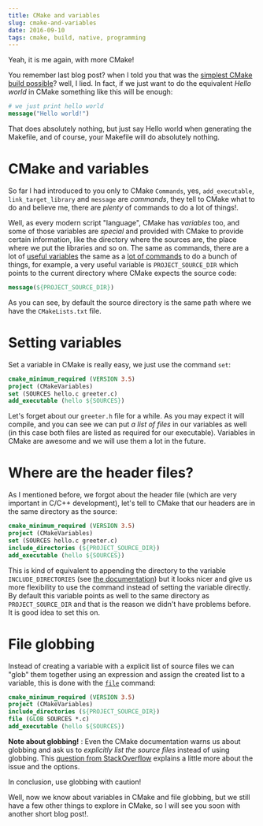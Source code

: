 ```yaml
---
title: CMake and variables
slug: cmake-and-variables
date: 2016-09-10
tags: cmake, build, native, programming
---
```


Yeah, it is me again, with more CMake!

You remember last blog post? when I told you that was the [simplest CMake build possible]()? well, I lied. In fact, if we just want to do the equivalent _Hello world_ in CMake something like this will be enough:

```cmake
# we just print hello world
message("Hello world!")
```

That does absolutely nothing, but just say Hello world when generating the Makefile, and of course, your Makefile will do absolutely nothing.

# CMake and variables

So far I had introduced to you only to CMake `Commands`, yes, `add_executable`, `link_target_library` and `message` are _commands_, they tell to CMake what to do and believe me, there are _plenty_ of commands to do a lot of things!.

Well, as every modern script "language", CMake has _variables_ too, and some of those variables are _special_ and provided with CMake to provide certain information, like the directory where the sources are, the place where we put the libraries and so on. The same as commands, there are a lot of [useful variables](https://cmake.org/Wiki/CMake_Useful_Variables) the same as a [lot of commands](https://cmake.org/cmake/help/v3.6/manual/cmake-commands.7.html) to do a bunch of things, for example, a very useful variable is `PROJECT_SOURCE_DIR` which points to the current directory where CMake expects the source code:

```cmake
message(${PROJECT_SOURCE_DIR})
```

As you can see, by default the source directory is the same path where we have the `CMakeLists.txt` file.

# Setting variables

Set a variable in CMake is really easy, we just use the command `set`:

```cmake
cmake_minimum_required (VERSION 3.5)
project (CMakeVariables)
set (SOURCES hello.c greeter.c)
add_executable (hello ${SOURCES})
```

Let's forget about our `greeter.h` file for a while. As you may expect it will compile, and you can see we can put _a list of files_ in our variables as well (in this case both files are listed as required for our executable). Variables in CMake are awesome and we will use them a lot in the future.

# Where are the header files?

As I mentioned before, we forgot about the header file (which are very important in C/C++ development), let's tell to CMake that our headers are in the same directory as the source:

```cmake
cmake_minimum_required (VERSION 3.5)
project (CMakeVariables)
set (SOURCES hello.c greeter.c)
include_directories (${PROJECT_SOURCE_DIR})
add_executable (hello ${SOURCES})
```

This is kind of equivalent to appending the directory to the variable `INCLUDE_DIRECTORIES` (see [the documentation](https://cmake.org/cmake/help/v3.6/command/include_directories.html)) but it looks nicer and give us more flexibility to use the command instead of setting the variable directly. By default this variable points as well to the same directory as `PROJECT_SOURCE_DIR` and that is the reason we didn't have problems before. It is good idea to set this on.

# File globbing

Instead of creating a variable with a explicit list of source files we can "glob" them together using an expression and assign the created list to a variable, this is done with the [`file`](https://cmake.org/cmake/help/v3.6/command/file.html?highlight=glob#file) command:

```cmake
cmake_minimum_required (VERSION 3.5)
project (CMakeVariables)
include_directories (${PROJECT_SOURCE_DIR})
file (GLOB SOURCES *.c)
add_executable (hello ${SOURCES})
```

**Note about globbing!** : Even the CMake documentation warns us about globbing and ask us to _explicitly list the source files_ instead of using globbing. This [question from StackOverflow](http://stackoverflow.com/questions/1027247/best-way-to-specify-sourcefiles-in-cmake) explains a little more about the issue and the options.

In conclusion, use globbing with caution!

Well, now we know about variables in CMake and file globbing, but we still have a few other things to explore in CMake, so I will see you soon with another short blog post!.

